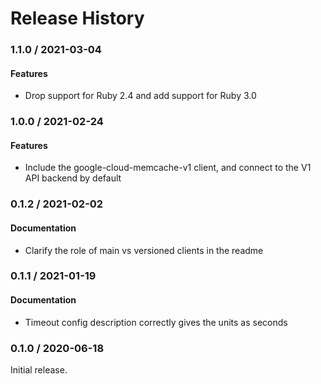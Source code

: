 # Release History

### 1.1.0 / 2021-03-04

#### Features

* Drop support for Ruby 2.4 and add support for Ruby 3.0

### 1.0.0 / 2021-02-24

#### Features

* Include the google-cloud-memcache-v1 client, and connect to the V1 API backend by default

### 0.1.2 / 2021-02-02

#### Documentation

* Clarify the role of main vs versioned clients in the readme

### 0.1.1 / 2021-01-19

#### Documentation

* Timeout config description correctly gives the units as seconds

### 0.1.0 / 2020-06-18

Initial release.
